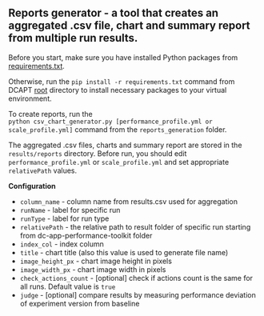 ## Reports generator - a tool that creates an aggregated .csv file, chart and summary report from multiple run results.
Before you start, make sure you have installed Python packages from [requirements.txt](../../requirements.txt).

Otherwise, run the `pip install -r requirements.txt` command from DCAPT [root](../..) directory to install necessary packages to your virtual environment.

To create reports, run the <br>
`python csv_chart_generator.py [performance_profile.yml or scale_profile.yml]` command from the `reports_generation` folder.

The aggregated .csv files, charts and summary report are stored in the `results/reports` directory.
Before run, you should edit `performance_profile.yml` or `scale_profile.yml` and set appropriate `relativePath` values. 

**Configuration**
- `column_name` - column name from results.csv used for aggregation
- `runName` - label for specific run
- `runType` - label for run type
- `relativePath` -  the relative path to result folder of specific run starting from dc-app-performance-toolkit folder
- `index_col` - index column
- `title` - chart title (also this value is used to generate file name)
- `image_height_px` - chart image height in pixels
- `image_width_px` - chart image width in pixels
- `check_actions_count` - [optional] check if actions count is the same for all runs. Default value is `true`
- `judge` - [optional] compare results by measuring performance deviation of experiment version from baseline
